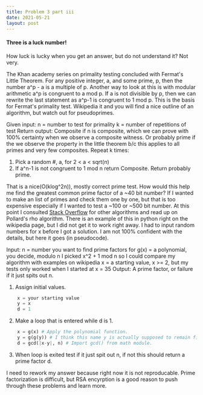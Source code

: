 ```yaml
---
title: Problem 3 part iii
date: 2021-05-21
layout: post
---
```

#### Three is a luck number!
How luck is lucky when you get an answer, but do not understand it? Not very.

The Khan academy series on primality testing concluded with Fermat's Little Theorem. For any positive integer, a, and some prime, p, then the number a^p - a is a multiple of p. Another way to look at this is with modular arithmetic a^p is congruent to a mod p. If a is not divisible by p, then we can rewrite the last statement as a^p-1 is congruent to 1 mod p. This is the basis for Fermat's primality test. Wikipedia it and you will find a nice outline of an algorithm, but watch out for pseudoprimes.

Given input: n = number to test for primality
    k = number of repetitions of test
Return output: Composite if n is composite, which we can prove with 100% certainty when we observe a composite witness. Or probably prime if the we observe the property in the little theorem b/c this applies to all primes and very few composites.
Repeat k times:
1. Pick a random #, a, for 2 < a < sqrt(n)
2. If a^n-1 is not congruent to 1 mod n return Composite.
Return probably prime.

That is a nice(O(klog^2n)), mostly correct prime test. How would this help me find the greatest common prime factor of a ~40 bit number? If I wanted to make an list of primes and check them one by one, but that is too expensive especially if I wanted to test a ~100 or ~500 bit number. At this point I consulted [Stack Overflow](https://stackoverflow.com/questions/1877255/problems-with-prime-numbers) for other algorithms and read up on Pollard's rho algorithm. There is an example of this in python right on the wikipedia page, but I did not get it to work right away. I had to input random numbers for x before I got a solution. I am not 100% confident with the details, but here it goes (in pseudocode).

Input: n = number you want to find prime factors for
    g(x) = a polynomial, you decide, modulo n
    I picked x^2 + 1 mod n so I could compare my algorithm with examples on wikipedia
    x = a starting value, x >= 2, but my tests only worked when I started at x = 35
Output: A prime factor, or failure if it just spits out n.
1. Assign initial values.
```python
    x = your starting value
    y = x
    d = 1
```
2. Make a loop that is entered while d is 1.
```python
    x = g(x) # Apply the polynomial function.
    y = g(g(y)) # I think this name y is actually supposed to remain fixed.
    d = gcd(|x-y|, n) # Import gcd() from math module.
```
3. When loop is exited test if it just spit out n, if not this should return a prime factor d.

I need to rework my answer because right now it is not reproducable. Prime factorization is difficult, but RSA encyrption is a good reason to push through these problems and learn more.